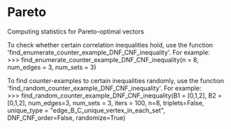 # Pareto
Computing statistics for Pareto-optimal vectors


To check whether certain correlation inequalities hold, use the function 'find_enumerate_counter_example_DNF_CNF_inequality'. 
For example: <br>
\>\>\> find_enumerate_counter_example_DNF_CNF_inequality(n = 8, num_edges = 3, num_sets = 3)

To find counter-examples to certain inequalities randomly, use the function 'find_random_counter_example_DNF_CNF_inequality'. 
For example: <br>
\>\>\> find_random_counter_example_DNF_CNF_inequality(B1 = [0,1,2], B2 = [0,1,2], num_edges=3, num_sets = 3, iters = 100, n=8,
                                  triplets=False, unique_type = "edge_B_C_unique_vertex_in_each_set", DNF_CNF_order=False, randomize=True) 
